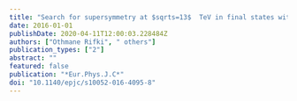 ```yaml
---
title: "Search for supersymmetry at $sqrts=13$  TeV in final states with jets and two same-sign leptons or three leptons with the ATLAS detector"
date: 2016-01-01
publishDate: 2020-04-11T12:00:03.228484Z
authors: ["Othmane Rifki", " others"]
publication_types: ["2"]
abstract: ""
featured: false
publication: "*Eur.Phys.J.C*"
doi: "10.1140/epjc/s10052-016-4095-8"
---
```


